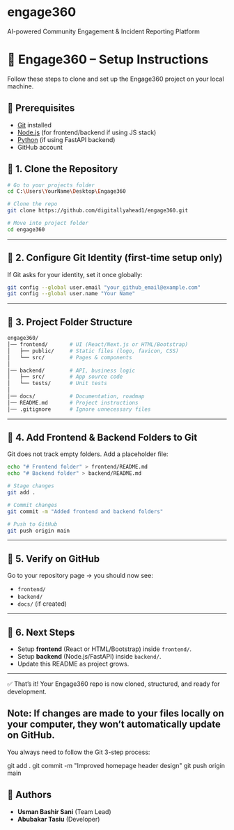 # engage360
AI-powered Community Engagement &amp; Incident Reporting Platform

# 🚀 Engage360 – Setup Instructions

Follow these steps to clone and set up the Engage360 project on your local machine.

## 🔹 Prerequisites

* [Git](https://git-scm.com/downloads) installed
* [Node.js](https://nodejs.org/en/download) (for frontend/backend if using JS stack)
* [Python](https://www.python.org/downloads/) (if using FastAPI backend)
* GitHub account



## 🔹 1. Clone the Repository

```bash
# Go to your projects folder
cd C:\Users\YourName\Desktop\Engage360

# Clone the repo
git clone https://github.com/digitallyahead1/engage360.git

# Move into project folder
cd engage360
```

---

## 🔹 2. Configure Git Identity (first-time setup only)

If Git asks for your identity, set it once globally:

```bash
git config --global user.email "your_github_email@example.com"
git config --global user.name "Your Name"
```

---

## 🔹 3. Project Folder Structure

```bash
engage360/
│── frontend/       # UI (React/Next.js or HTML/Bootstrap)
│   ├── public/     # Static files (logo, favicon, CSS)
│   └── src/        # Pages & components
│
│── backend/        # API, business logic
│   ├── src/        # App source code
│   └── tests/      # Unit tests
│
│── docs/           # Documentation, roadmap
│── README.md       # Project instructions
│── .gitignore      # Ignore unnecessary files
```

---

## 🔹 4. Add Frontend & Backend Folders to Git

Git does not track empty folders. Add a placeholder file:

```bash
echo "# Frontend folder" > frontend/README.md
echo "# Backend folder" > backend/README.md

# Stage changes
git add .

# Commit changes
git commit -m "Added frontend and backend folders"

# Push to GitHub
git push origin main
```

---

## 🔹 5. Verify on GitHub

Go to your repository page → you should now see:

* `frontend/`
* `backend/`
* `docs/` (if created)

---

## 🔹 6. Next Steps

* Setup **frontend** (React or HTML/Bootstrap) inside `frontend/`.
* Setup **backend** (Node.js/FastAPI) inside `backend/`.
* Update this README as project grows.

---

✅ That’s it! Your Engage360 repo is now cloned, structured, and ready for development.


## Note: If changes are made to your files locally on your computer, they won’t automatically update on GitHub.

You always need to follow the Git 3-step process:

git add .
git commit -m "Improved homepage header design"
git push origin main




## 👥 Authors

- **Usman Bashir Sani** (Team Lead)  
- **Abubakar Tasiu** (Developer)  
